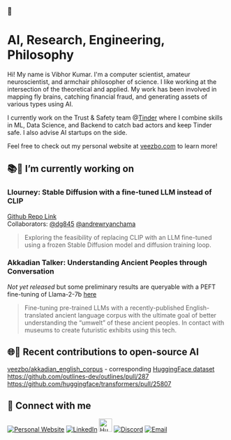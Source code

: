 ### 👋

# AI, Research, Engineering, Philosophy

Hi! My name is Vibhor Kumar. I'm a computer scientist, amateur neuroscientist, and armchair philosopher of science. I like working at the intersection of the theoretical and applied. My work has been involved in mapping fly brains, catching financial fraud, and generating assets of various types using AI.

I currently work on the Trust & Safety team @[Tinder](https://github.com/Tinder) where I combine skills in ML, Data Science, and Backend to catch bad actors and keep Tinder safe. I also advise AI startups on the side.

Feel free to check out my personal website at [veezbo.com](http://veezbo.com) to learn more!

## 📚🧠 I’m currently working on
### Llourney: Stable Diffusion with a fine-tuned LLM instead of CLIP  
[Github Repo Link](https://github.com/veezbo/llourney-dev)  
Collaborators: [@dg845](https://github.com/dg845) [@andrewryanchama](https://github.com/andrewryanchama)  
> Exploring the feasibility of replacing CLIP with an LLM fine-tuned using a frozen Stable Diffusion model and diffusion training loop.

### Akkadian Talker: Understanding Ancient Peoples through Conversation  
_Not yet released_ but some preliminary results are queryable with a PEFT fine-tuning of Llama-2-7b [here](https://huggingface.co/veezbo/LLama-2-7b-hf-akkadian)
> Fine-tuning pre-trained LLMs with a recently-published English-translated ancient language corpus with the ultimate goal of better understanding the “umwelt” of these ancient peoples. In contact with museums to create futuristic exhibits using this tech.

## 🌐🤝 Recent contributions to open-source AI
[veezbo/akkadian_english_corpus](https://github.com/veezbo/akkadian_english_corpus/) - corresponding [HuggingFace dataset](https://huggingface.co/datasets/veezbo/akkadian_english_corpus)  
https://github.com/outlines-dev/outlines/pull/287  
https://github.com/huggingface/transformers/pull/25807  

## 🔗 Connect with me
<a href="https://veezbo.com" target="_blank"><img alt="Personal Website" src="https://img.shields.io/badge/Personal%20Website-%2312100E.svg?&style=for-the-badge&logoColor=white" /></a>
<a href="https://www.linkedin.com/in/kumarvibhor" target="_blank"><img alt="LinkedIn" src="https://img.shields.io/badge/linkedin-%230077B5.svg?&style=for-the-badge&logo=linkedin&logoColor=white" /></a>
<a href="https://huggingface.co/veezbo" target="_blank"><img alt="HuggingFace" src="https://avatars.githubusercontent.com/u/25720743?s=200&v=4" height=30 width=30 /></a>
<a href="https://discord.com/users/veezbo" target="_blank"><img alt="Discord" src="https://img.shields.io/badge/Discord-7289DA?style=for-the-badge&logo=discord&logoColor=white" /></a>
<a href="mailto:vibhor.kumar.me@gmail.com" target="_blank"><img alt="Email" src="https://img.shields.io/badge/Gmail-D14836?style=for-the-badge&logo=gmail&logoColor=white" /></a>
